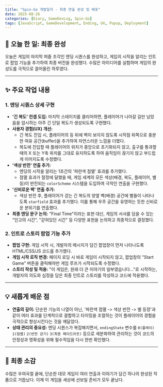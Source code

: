```yaml
---
title: "Spin-Go 개발일지 - 최종 연출 완성 및 배포"
date: 2025-08-26
categories: [Diary, GameDevLog, Spin-Go]
tags: [JavaScript, GameDevelopment, Ending, UX, Popup, Deployment]
---
```


## 📝 오늘 한 일: 최종 완성

오늘은 게임의 마지막 퍼즐 조각인 엔딩 시퀀스를 완성하고, 게임의 시작을 알리는 인트로 팝업 기능을 추가하여 최종 버전을 완성했다. 수많은 아이디어를 실험하며 게임의 완성도를 극적으로 끌어올린 하루였다.

---

## ✨ 주요 작업 내용

### 1. 엔딩 시퀀스 상세 구현

- **'긴 복도' 컨셉 도입:** 마지막 스테이지를 클리어하면, 플레이어가 나아갈 길만 남았음을 암시하는 아주 긴 단일 복도가 생성되도록 구현했다.
- **사용자 경험(UX) 개선:**
    - 긴 복도 진입 시, 플레이어의 등 뒤에 벽이 보이지 않도록 시작점 뒤쪽으로 충분한 여유 공간(buffer)을 추가하여 자연스러운 느낌을 더했다.
    - 복도에 진입할 때 플레이어의 위치가 중앙으로 초기화되지 않고, 출구를 통과할 때의 X 또는 Y축 위치를 그대로 유지하도록 하여 움직임이 끊기지 않고 부드럽게 이어지도록 수정했다.
- **'색상 반전' 연출 추가:**
    - 엔딩의 시작을 알리는 1초간의 '파란색 점멸' 효과를 추가했다.
    - 점멸 효과가 절정에 달했을 때, 게임 세계의 모든 색상(배경, 복도, 플레이어, 별 등)이 반전되는 `colorScheme` 시스템을 도입하여 극적인 연출을 구현했다.
- **'신비로운 벽' 연출 추가:**
    - 색상 반전 후, 플레이어가 걷는 긴 복도의 양옆 벽(배경) 공간에 별들이 나타나도록 `starfield` 효과를 추가했다. 이를 통해 우주 공간을 유영하는 듯한 신비로운 분위기를 연출했다.
- **최종 엔딩 문구 논의:** "Final Time"이라는 표현 대신, 게임의 서사를 담을 수 있는 "인고의 시간", "갇혀있던 시간" 등 다양한 표현을 논의하고 최종적으로 결정했다.

### 2. 인트로 스토리 팝업 기능 추가

- **팝업 구현:** 게임 시작 시, 개발자의 메시지가 담긴 팝업창이 먼저 나타나도록 HTML/CSS/JS 코드를 추가했다.
- **게임 시작 로직 변경:** 페이지 로딩 시 바로 게임이 시작되지 않고, 팝업창의 "Start Game" 버튼을 클릭해야만 게임 루프가 시작되도록 수정했다.
- **스토리 작성 및 적용:** "이 게임은, 원래 더 큰 이야기의 일부였습니다..."로 시작하는, 개발자의 의도와 심정을 담은 최종 인트로 스토리를 작성하고 코드에 적용했다.

---

## 💡 새롭게 배운 점

- **연출의 깊이:** 단순한 기능의 나열이 아닌, '파란색 점멸 -> 색상 반전 -> 별 등장'과 같이 여러 효과를 단계적으로 결합하고 타이밍을 조절하는 것이 플레이어의 경험을 극적으로 향상시킨다는 것을 깨달았다.
- **상태 관리의 중요성:** 엔딩 시퀀스가 복잡해지면서, `endingState` 변수를 `0(플레이)` `1(점멸)` `2(반전 걷기)` `3(최종 페이드아웃)` 등으로 세분화하여 관리하는 것이 코드의 안정성과 명확성을 위해 필수적임을 다시 한번 확인했다.

---

## 🚀 최종 소감

수많은 우여곡절 끝에, 단순한 데모 게임이 여러 연출과 이야기가 담긴 하나의 완성된 작품으로 거듭났다. 이제 이 게임을 세상에 선보일 준비가 모두 끝났다.
